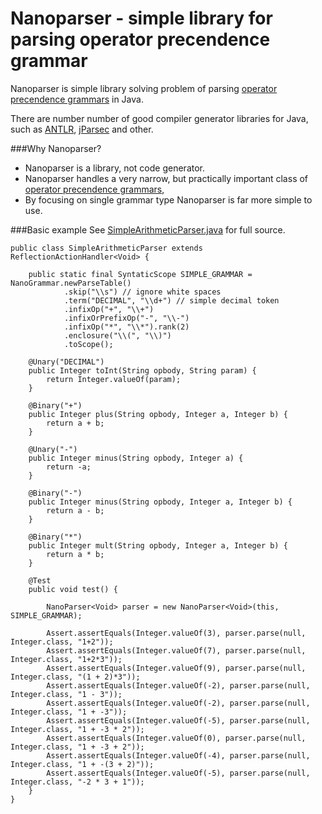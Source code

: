 Nanoparser - simple library for parsing operator precendence grammar
=========

Nanoparser is simple library solving problem of parsing 
[operator precendence grammars][1] in Java.

There are number number of good compiler generator libraries for Java, such as [ANTLR][2], [jParsec][3] and other.

###Why Nanoparser?

 - Nanoparser is a library, not code generator.
 - Nanoparser handles a very narrow, but practically important class of [operator precendence grammars][1],
 - By focusing on single grammar type Nanoparser is far more simple to use.
 
###Basic example 
See [SimpleArithmeticParser.java](nanoparser-examples/src/test/java/SimpleArithmeticParser.java) for full source.
    
    public class SimpleArithmeticParser extends ReflectionActionHandler<Void> {
    
        public static final SyntaticScope SIMPLE_GRAMMAR = NanoGrammar.newParseTable()
                .skip("\\s") // ignore white spaces
                .term("DECIMAL", "\\d+") // simple decimal token
                .infixOp("+", "\\+")
                .infixOrPrefixOp("-", "\\-")
                .infixOp("*", "\\*").rank(2)
                .enclosure("\\(", "\\)")
                .toScope();
        
        @Unary("DECIMAL")
        public Integer toInt(String opbody, String param) {
            return Integer.valueOf(param);
        }
        
        @Binary("+")
        public Integer plus(String opbody, Integer a, Integer b) {
            return a + b;
        }
    
        @Unary("-")
        public Integer minus(String opbody, Integer a) {
            return -a;
        }
    
        @Binary("-")
        public Integer minus(String opbody, Integer a, Integer b) {
            return a - b;
        }
    
        @Binary("*")
        public Integer mult(String opbody, Integer a, Integer b) {
            return a * b;
        }
    
        @Test
        public void test() {
            
            NanoParser<Void> parser = new NanoParser<Void>(this, SIMPLE_GRAMMAR);
            
            Assert.assertEquals(Integer.valueOf(3), parser.parse(null, Integer.class, "1+2"));
            Assert.assertEquals(Integer.valueOf(7), parser.parse(null, Integer.class, "1+2*3"));
            Assert.assertEquals(Integer.valueOf(9), parser.parse(null, Integer.class, "(1 + 2)*3"));
            Assert.assertEquals(Integer.valueOf(-2), parser.parse(null, Integer.class, "1 - 3"));
            Assert.assertEquals(Integer.valueOf(-2), parser.parse(null, Integer.class, "1 + -3"));
            Assert.assertEquals(Integer.valueOf(-5), parser.parse(null, Integer.class, "1 + -3 * 2"));
            Assert.assertEquals(Integer.valueOf(0), parser.parse(null, Integer.class, "1 + -3 + 2"));
            Assert.assertEquals(Integer.valueOf(-4), parser.parse(null, Integer.class, "1 + -(3 + 2)"));
            Assert.assertEquals(Integer.valueOf(-5), parser.parse(null, Integer.class, "-2 * 3 + 1"));
        }
    }




 [1]: https://en.wikipedia.org/wiki/Operator-precedence_grammar
 [2]: http://www.antlr.org/
 [3]: https://github.com/jparsec/jparsec